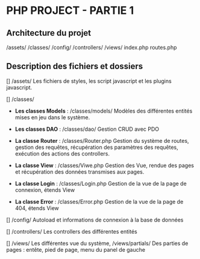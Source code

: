 # PHP PROJECT - PARTIE 1

## Architecture du projet

/assets/
/classes/
/config/
/controllers/
/views/
index.php
routes.php

## Description des fichiers et dossiers

[] /assets/
Les fichiers de styles, les script javascript et les plugins javascript.

[] /classes/

- **Les classes Models** : /classes/models/
Modèles des différentes entités mises en jeu dans le système.

- **Les classes DAO** : /classes/dao/
Gestion CRUD avec PDO

- **La classe Router** : /classes/Router.php
Gestion du système de routes, gestion des requêtes, récupération des paramètres des requêtes, exécution des actions des controllers.

- **La classe View** : /classes/Viwe.php
Gestion des Vue, rendue des pages et récupération des données transmises aux pages.

- **La classe Login** : /classes/Login.php
Gestion de la vue de la page de connexion, étends View

- **La classe Error** : /classes/Error.php
Gestion de la vue de la page de 404, étends View

[] /config/
Autoload et informations de connexion à la base de données

[] /controllers/
Les controllers des différentes entités

[] /views/
Les différentes vue du système,
/views/partials/
Des parties de pages : entête, pied de page, menu du panel de gauche
